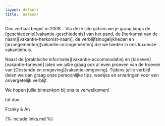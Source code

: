 ```yaml
---
layout: default
title:  Welkom!
---
```



Ons verhaal begint in 2008... Via deze site gidsen we je graag langs de [geschiedenis][vakantie-geschiedenis] van het pand, de [herkomst van de naam][vakantie-herkomst-naam], de verblijfsmogelijkheden en [arrangementen][vakantie-arrangementen] die we bieden in ons luxueuze vakantiehuis.

Naast de [praktische informatie][vakantie-accommodatie] en [tarieven][vakantie-tarieven] laten we jullie graag ook al even proeven van de troeven van [Oostende en omgeving][vakantie-omgeving].
Tijdens jullie verblijf delen we dan graag onze persoonlijke tips, weetjes en ervaringen voor een onvergetelijk verblijf.


We hopen jullie binnenkort bij ons te verwelkomen!

tot dan,

Franky & An

{% include links.md %}
